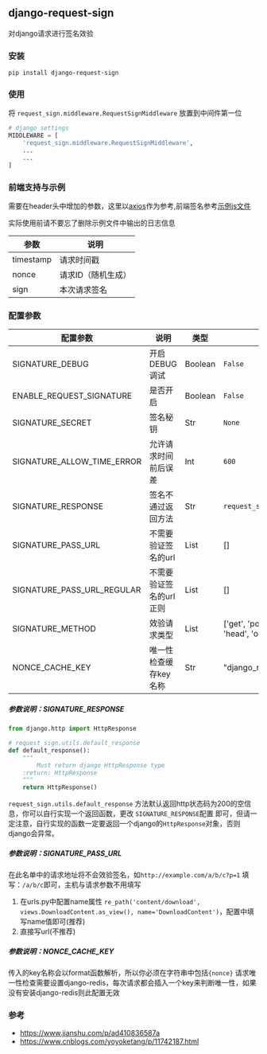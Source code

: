 ## django-request-sign

对django请求进行签名效验

### 安装

`pip install django-request-sign`

### 使用

将 `request_sign.middleware.RequestSignMiddleware` 放置到中间件第一位

``` python
# django settings
MIDDLEWARE = [
    'request_sign.middleware.RequestSignMiddleware',
    ...
    ...
]
```

### 前端支持与示例

需要在header头中增加的参数，这里以[axios](./example/axios/index.js)作为参考,前端签名参考[示例js文件](./example/sign/index.js)

实际使用前请不要忘了删除示例文件中输出的日志信息


| 参数  | 说明  |
| ------------ | ------------ |
| timestamp  | 请求时间戳  |
| nonce  |  请求ID（随机生成） |
| sign | 本次请求签名 |


### 配置参数

 配置参数  | 说明 | 类型 | 默认值 | 示例
------------ | ------------ | ------------ | ------------ |------------ 
  SIGNATURE_DEBUG |开启DEBUG调试| Boolean |`False`| `True`/`False`
  ENABLE_REQUEST_SIGNATURE |是否开启| Boolean |`False`| `True`/`False`
  SIGNATURE_SECRET |签名秘钥| Str|`None`|`e6QGz7AhFzFAFsR9jYoCUnZGsqDrQI`
  SIGNATURE_ALLOW_TIME_ERROR|允许请求时间前后误差|Int|`600`|`600`
  SIGNATURE_RESPONSE|签名不通过返回方法|Str|`request_sign.utils.default_response`|`you_project.you_app.file.function`
  SIGNATURE_PASS_URL|不需要验证签名的url|List|[]|`['/api/v1/mcn/content/download']`
  SIGNATURE_PASS_URL_REGULAR|不需要验证签名的url正则|List|[]|`['/app/*']`
  SIGNATURE_METHOD|效验请求类型|List|['get', 'post', 'put', 'patch', 'delete', 'head', 'options', 'trace']|['get']
  NONCE_CACHE_KEY|唯一性检查缓存key名称|Str|"django_request_sign_nonce_{nonce}"|"test_{nonce}"
  
##### 参数说明：SIGNATURE_RESPONSE

```python
from django.http import HttpResponse

# request_sign.utils.default_response
def default_response():
    """
        Must return django HttpResponse type
    :return: HttpResponse
    """
    return HttpResponse()
```

`request_sign.utils.default_response` 方法默认返回http状态码为200的空信息，你可以自行实现一个返回函数，更改 `SIGNATURE_RESPONSE`配置
即可，但请一定注意，自行实现的函数一定要返回一个django的`HttpResponse`对象，否则django会异常。

##### 参数说明：SIGNATURE_PASS_URL
在此名单中的请求地址将不会效验签名，如`http://example.com/a/b/c?p=1` 填写：`/a/b/c`即可，主机与请求参数不用填写

1. 在urls.py中配置name属性 `re_path('content/download', views.DownloadContent.as_view(), name='DownloadContent')`，配置中填写name值即可(推荐) 
2. 直接写url(不推荐)

##### 参数说明：NONCE_CACHE_KEY
传入的key名称会以format函数解析，所以你必须在字符串中包括`{nonce}`
请求唯一性检查需要设置django-redis，每次请求都会插入一个key来判断唯一性，如果没有安装django-redis则此配置无效



### 参考

* https://www.jianshu.com/p/ad410836587a
* https://www.cnblogs.com/yoyoketang/p/11742187.html

